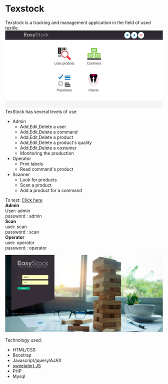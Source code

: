 # Texstock

Texstock is a tracking and management application in the field of used textile.
![Admin Home](homepage.png)
TexStock has several levels of use:  
* Admin
    - Add,Edit,Delete a user
    - Add,Edit,Delete a command
    - Add,Edit,Delete a product
    - Add,Edit,Delete a product's quality
    - Add,Edit,Delete a costumer
    - Monitoring the production
* Operator
    - Print labels
    - Read command's product
* Scanner
    - Look for products
    - Scan a product 
    - Add a product for a command 
 
To test:  [Click here](http://texstock.cloud/projet/11/homepage.php)  
**Admin**  
User: admin  
password : admin  
**Scan**  
user: scan  
password : scan  
**Operator**  
user: operator  
password : operator  

![Login page](loginpage.png)

Technology used:
- HTML/CSS
- Boostrap
- Javascript/jquery/AJAX
- [sweetalert JS](https://sweetalert.js.org)
- PHP
- Mysql
